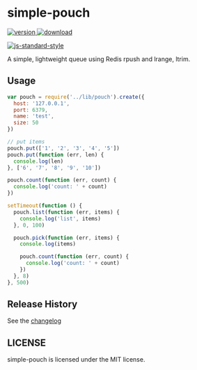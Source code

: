 # simple-pouch

[![version](https://img.shields.io/npm/v/simple-pouch.svg) ![download](https://img.shields.io/npm/dm/simple-pouch.svg)](https://www.npmjs.com/package/simple-pouch)

[![js-standard-style](https://cdn.rawgit.com/feross/standard/master/badge.svg)](https://github.com/feross/standard)

A simple, lightweight queue using Redis rpush and lrange, ltrim.


## Usage

```javascript
var pouch = require('../lib/pouch').create({
  host: '127.0.0.1',
  port: 6379,
  name: 'test',
  size: 50
})

// put items
pouch.put(['1', '2', '3', '4', '5'])
pouch.put(function (err, len) {
  console.log(len)
}, ['6', '7', '8', '9', '10'])

pouch.count(function (err, count) {
  console.log('count: ' + count)
})

setTimeout(function () {
  pouch.list(function (err, items) {
    console.log('list', items)
  }, 0, 100)

  pouch.pick(function (err, items) {
    console.log(items)

    pouch.count(function (err, count) {
      console.log('count: ' + count)
    })
  }, 8)
}, 500)

```

## Release History

See the [changelog](CHANGELOG.md)

## LICENSE

simple-pouch is licensed under the MIT license.
